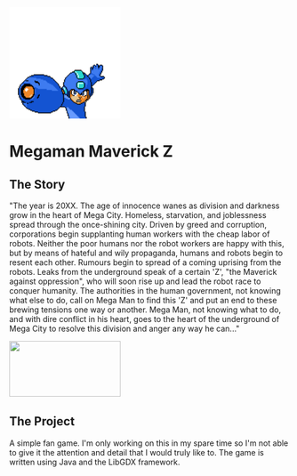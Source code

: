 <img src="assets/sprites/Frames/MegamanMainMenu/MegamanPose.png?raw=true" width="200px" height="200px" />

# Megaman Maverick Z

## The Story

"The year is 20XX. The age of innocence wanes as division and darkness grow in the heart of Mega City. Homeless, starvation, and joblessness spread through the once-shining city. Driven by greed and corruption, corporations begin supplanting human workers with the cheap labor of robots. Neither the poor humans nor the robot workers are happy with this, but by means of hateful and wily propaganda, humans and robots begin to resent each other. Rumours begin to spread of a coming uprising from the robots. Leaks from the underground speak of a certain 'Z', "the Maverick against oppression", who will soon rise up and lead the robot race to conquer humanity. The authorities in the human government, not knowing what else to do, call on Mega Man to find this 'Z' and put an end to these brewing tensions one way or another. Mega Man, not knowing what to do, and with dire conflict in his heart, goes to the heart of the underground of Mega City to resolve this division and anger any way he can..."

<img src="assets/sprites/Frames/Enemies/Met/Run.png?raw=true" width="200px" height="100px" />

## The Project

A simple fan game. I'm only working on this in my spare time so I'm not able to give it the attention and detail that I would truly like to. The game is written using Java and the LibGDX framework. 

